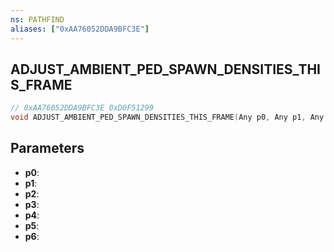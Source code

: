 ```yaml
---
ns: PATHFIND
aliases: ["0xAA76052DDA9BFC3E"]
---
```

## ADJUST_AMBIENT_PED_SPAWN_DENSITIES_THIS_FRAME

```c
// 0xAA76052DDA9BFC3E 0xD0F51299
void ADJUST_AMBIENT_PED_SPAWN_DENSITIES_THIS_FRAME(Any p0, Any p1, Any p2, Any p3, Any p4, Any p5, Any p6);
```


## Parameters
* **p0**: 
* **p1**: 
* **p2**: 
* **p3**: 
* **p4**: 
* **p5**: 
* **p6**: 

